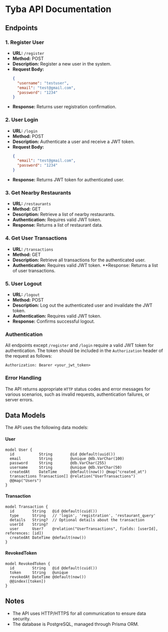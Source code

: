 # Tyba API Documentation

## Endpoints

### 1. Register User

- **URL:** `/register`
- **Method:** POST
- **Description:** Register a new user in the system.
- **Request Body:**
  ```json
  {
    "username": "testuser",
    "email": "test@gmail.com",
    "password": "1234"
  }
- **Response:** Returns user registration confirmation.

### 2. User Login

- **URL:** `/login`
- **Method:** POST
- **Description:** Authenticate a user and receive a JWT token.
- **Request Body:**
  ```json
  {
    "email": "test@gmail.com",
    "password": "1234"
  }
- **Response:** Returns JWT token for authenticated user.

### 3. Get Nearby Restaurants

- **URL:** `/restaurants`
- **Method:** GET
- **Description:** Retrieve a list of nearby restaurants.
- **Authentication:** Requires valid JWT token.
- **Response:** Returns a list of restaurant data.

### 4. Get User Transactions

- **URL:** `/transactions`
- **Method:** GET
- **Description:** Retrieve all transactions for the authenticated user.
- **Authentication:** Requires valid JWT token.
**Response: Returns a list of user transactions.

### 5. User Logout

- **URL:** `/logout`
- **Method:** POST
- **Description:** Log out the authenticated user and invalidate the JWT token.
- **Authentication:** Requires valid JWT token.
- **Response:** Confirms successful logout.

### Authentication
All endpoints except `/register` and `/login` require a valid JWT token for authentication. The token should be included in the `Authorization` header of the request as follows:

```
Authorization: Bearer <your_jwt_token>
```

### Error Handling
The API returns appropriate `HTTP` status codes and error messages for various scenarios, such as invalid requests, authentication failures, or server errors.

## Data Models
The API uses the following data models:

#### User

```
model User {
  id           String        @id @default(uuid())
  email        String        @unique @db.VarChar(100)
  password     String        @db.VarChar(255)
  username     String        @unique @db.VarChar(50)
  createdAt    DateTime      @default(now()) @map("created_at")
  transactions Transaction[] @relation("UserTransactions")
  @@map("Users")
}
```

#### Transaction

```
model Transaction {
  id        String   @id @default(cuid())
  type      String   // 'login', 'registration', 'restaurant_query'
  details   String?  // Optional details about the transaction
  userId    String?
  user      User?    @relation("UserTransactions", fields: [userId], references: [id])
  createdAt DateTime @default(now())
}
```

#### RevokedToken

```
model RevokedToken {
  id        String   @id @default(cuid())
  token     String   @unique
  revokedAt DateTime @default(now())
  @@index([token])
}
```

## Notes

- The API uses HTTP/HTTPS for all communication to ensure data security.
- The database is PostgreSQL, managed through Prisma ORM.